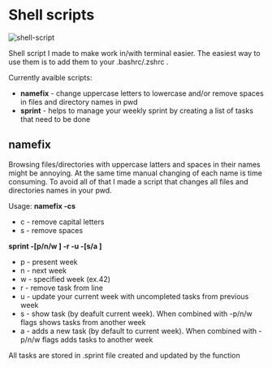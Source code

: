 # Shell scripts
![shell-script]({https://img.shields.io/badge/Shell_Script-121011?style=for-the-badge&logo=gnu-bash&logoColor=white})

Shell script I made to make work in/with terminal easier. The easiest way to use them is to add them to your .bashrc/.zshrc .

Currently avaible scripts:

 * **namefix** - change uppercase letters to lowercase and/or remove spaces in files and directory names in pwd </li>
 * **sprint** - helps to manage your weekly sprint by creating a list of tasks that need to be done </li>


## namefix

Browsing files/directories with uppercase latters and spaces in their names might be annoying. At the same time manual changing of each name is time consuming. To avoid all of that I made a script that changes all files and directories names in your pwd.

Usage:
**namefix -cs**
* c - remove capital letters
* s - remove spaces

**sprint -[p/n/w <week number>] -r <line> -u -[s/a <task>]**
* p - present week
* n - next week
* w - specified week (ex.42)
* r - remove task from line
* u - update your current week with uncompleted tasks from previous week
* s - show task (by deafult current week). When combined with -p/n/w flags shows tasks from another week
* a - adds a new task (by default to current week). When combined with -p/n/w flags adds tasks to another week

All tasks are stored in .sprint file created and updated by the function
